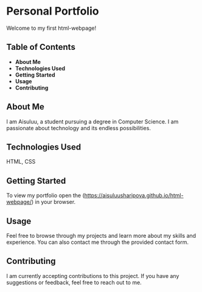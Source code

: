 # Personal Portfolio
Welcome to my first html-webpage! 

## Table of Contents 
- **About Me**
- **Technologies Used**
- **Getting Started**
- **Usage**
- **Contributing**

## About Me 
I am Aisuluu, a student pursuing a degree in Computer Science. I am passionate about technology and its endless possibilities. 

## Technologies Used 
HTML, CSS

## Getting Started 
To view my portfolio open the (https://aisuluusharipova.github.io/html-webpage/) in your browser.

## Usage 
Feel free to browse through my projects and learn more about my skills and experience. You can also contact me through the provided contact form.

## Contributing 
I am currently accepting contributions to this project. If you have any suggestions or feedback, feel free to reach out to me.

